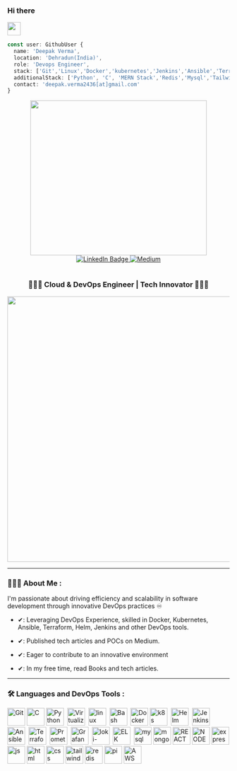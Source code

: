 
  ### Hi there
 <img src="https://media.giphy.com/media/hvRJCLFzcasrR4ia7z/giphy.gif" width="30px"/>


```typescript
const user: GithubUser {
  name: 'Deepak Verma',
  location: 'Dehradun(India)',
  role: 'Devops Engineer',
  stack: ['Git','Linux','Docker','kubernetes','Jenkins','Ansible','Terraform','Prometheus','Grafana'.'Loki-promtail','ELK','AWS'],
  additionalStack: ['Python', 'C', 'MERN Stack','Redis','Mysql','Tailwind CSS'],
  contact: 'deepak.verma2436[at]gmail.com'
}
```
  <div id="badges" align="center">
  <img src="https://camo.githubusercontent.com/5b1d2e901546f5465aacfb5d19253ae0822909b754dac4b8b2d5632374125c72/68747470733a2f2f6d69726f2e6d656469756d2e636f6d2f6d61782f313336302f312a7a566e574a7479474f585f6b5549446d3663634366512e676966" width="400" height="350"/>
  </div>

<div id="badges" align="center">
  <a href="https://www.linkedin.com/in/its-deepak-verma">
    <img src="https://img.shields.io/badge/LinkedIn-blue?style=for-the-badge&logo=linkedin&logoColor=white" alt="LinkedIn Badge"/>
  </a>
  <a href="https://medium.com/@tech_18484/simplifying-kubernetes-logging-with-efk-stack-158da47ce982">
    <img src="https://img.shields.io/badge/Medium-black?style=for-the-badge&logo=medium&logoColor=white" alt="Medium"/>
  </a>
  <h1>

</h1>

  <h3 align="center"> 🧑🏻‍💻 Cloud & DevOps Engineer | Tech Innovator 🧑🏻‍💻 </h3>
</div>


<div align="center">
  <img src="https://cdn.dribbble.com/users/2520294/screenshots/7269423/alaminxyz.gif" width="900" height="600"/>
</div>
<!-- <div align="bottom">
     <h4><img src="https://download.logo.wine/logo/Gmail/Gmail-Logo.wine.png"  **alt="Gmail" width="40" height="30"/> deepak.verma2436@gmail.com </h4>
</div> -->


---

### 👨🏻‍💻 About Me :
I'm passionate about driving efficiency and scalability in software development through innovative DevOps practices ♾️

-   ✔: Leveraging DevOps Experience, skilled in Docker, Kubernetes, Ansible, Terraform, Helm, Jenkins and other DevOps tools.

-   ✔: Published tech articles and POCs on Medium.
   
-   ✔: Eager to contribute to an innovative environment

-   ✔: In my free time, read Books and tech articles.
  
  ---


### 🛠️ Languages and DevOps Tools :

<div>
  <img src="https://git-scm.com/images/logos/downloads/Git-Icon-Black.png" title="Git" **alt="Git" width="40" height="40"/>
  <img src="https://upload.wikimedia.org/wikipedia/commons/1/19/C_Logo.png" title="C" **alt="C" width="40" height="40"/>
  <img src="https://www.notion.so/image/https%3A%2F%2Fupload.wikimedia.org%2Fwikipedia%2Fcommons%2Fthumb%2F1%2F1f%2FPython_logo_01.svg%2F800px-Python_logo_01.svg.png?table=block&id=3c9f7d73-85dc-47ab-9e75-39572757d8d5&spaceId=ab4dfb26-4e9d-4732-b103-30a44315092a&userId=04e51288-f586-4640-a1d7-9cbba20376f2&cache=v2" alt="Python" width="40" height="40"/>&nbsp;
  <img src="https://www.notion.so/image/https%3A%2F%2Fwww.webopedia.com%2Fwp-content%2Fuploads%2F2021%2F06%2Fvmware-workstation-logo.jpeg?table=block&id=12a9c654-f23e-42e4-a40a-a78ec7330805&spaceId=ab4dfb26-4e9d-4732-b103-30a44315092a&width=250&userId=04e51288-f586-4640-a1d7-9cbba20376f2&cache=v2" title="Virtualization" alt="Virtualization" width="40" height="40"/>&nbsp;
  <img src="https://w7.pngwing.com/pngs/537/436/png-transparent-linux-distribution-operating-system-linux-kernel-linux-logo-computer-wallpaper-bird-linux.png" title="linux" alt="linux" width="40" height="40"/>&nbsp;
  <img src="https://bashlogo.com/img/symbol/png/monochrome_dark.png" alt="Bash" width="40" height="40"/>&nbsp;
  <img src="https://encrypted-tbn0.gstatic.com/images?q=tbn:ANd9GcRb1eq8Zy2i7JrVgID_DJF8tH9bOD_vPgcr7g&s" title="Docker" **alt="Docker" width="40" height="40"/>
  <img src="https://upload.wikimedia.org/wikipedia/labs/thumb/b/ba/Kubernetes-icon-color.svg/2110px-Kubernetes-icon-color.svg.png"  alt="k8s" width="40" height="40"/>&nbsp;
  <img src="https://artifacthub.io/image/ffdbdf41-e82c-450c-9628-9e092921d95e@3x"  alt="Helm" width="40" height="40"/>&nbsp;
  <img src="https://www.notion.so/image/https%3A%2F%2Fassets.stickpng.com%2Fimages%2F62a73662223343fbc2207cee.png?table=block&id=23ddab1b-ada1-4e98-bed4-890e0a9cf37f&spaceId=ab4dfb26-4e9d-4732-b103-30a44315092a&width=250&userId=04e51288-f586-4640-a1d7-9cbba20376f2&cache=v2"  alt="Jenkins " width="40" height="40"/>&nbsp;
  <img src="https://static-00.iconduck.com/assets.00/ansible-icon-2048x2048-mc4z634w.png"  alt="Ansible" width="40" height="40"/>&nbsp;
  <img src="https://www.notion.so/image/https%3A%2F%2Fi.pinimg.com%2F736x%2Fc7%2Fad%2F46%2Fc7ad4682fa6042d1c13f8703ec727ccc.jpg?table=block&id=c1f90c58-7950-4bde-9685-c606cfdf1ad9&spaceId=ab4dfb26-4e9d-4732-b103-30a44315092a&width=250&userId=04e51288-f586-4640-a1d7-9cbba20376f2&cache=v2" alt="Terraform" width="40" height="40"/>&nbsp;
  <img src="https://www.notion.so/image/https%3A%2F%2Fupload.wikimedia.org%2Fwikipedia%2Fcommons%2Fthumb%2F3%2F38%2FPrometheus_software_logo.svg%2F2066px-Prometheus_software_logo.svg.png?table=block&id=3efd15b0-8e98-4575-bee5-456fdeb9ae6d&spaceId=ab4dfb26-4e9d-4732-b103-30a44315092a&userId=04e51288-f586-4640-a1d7-9cbba20376f2&cache=v2" alt="Prometheus" width="40" height="40"/>&nbsp;
  <img src="https://cdn.icon-icons.com/icons2/2699/PNG/512/grafana_logo_icon_171048.png" alt="Grafana" width="40" height="40"/>&nbsp;
  <img src="https://artifacthub.io/image/c3c27bcf-e74a-416f-85bb-111ccf93966e@3x" title="loki-promtail" **alt="loki" width="40" height="40"/>&nbsp;
  <img src="https://www.notion.so/image/https%3A%2F%2Fraw.githubusercontent.com%2Fblacktop%2Fdocker-elastic-stack%2Fmaster%2Fdocs%2Fimg%2Fel_stack_logo.png?table=block&id=c93fd5be-ecee-44b5-813a-4d9f45d478d2&spaceId=ab4dfb26-4e9d-4732-b103-30a44315092a&width=250&userId=04e51288-f586-4640-a1d7-9cbba20376f2&cache=v2" alt="ELK" width="40" height="40"/>&nbsp;
    <img src="https://upload.wikimedia.org/wikipedia/labs/8/8e/Mysql_logo.png" title="mysql" **alt="mysql" width="40" height="40"/>
  <img src="https://w7.pngwing.com/pngs/429/921/png-transparent-mongodb-plain-wordmark-logo-icon.png" title="mongoDB" **alt="mongoDB" width="40" height="40"/>
  <img src="https://w7.pngwing.com/pngs/452/495/png-transparent-react-javascript-angularjs-ionic-github-text-logo-symmetry-thumbnail.png" title="REACT" **alt="REACT" width="40" height="40"/>
  <img src="https://upload.wikimedia.org/wikipedia/commons/thumb/d/d9/Node.js_logo.svg/2560px-Node.js_logo.svg.png" title="NODEJS" **alt="NODEJS" width="40" height="40"/>
  <img src="https://images.credly.com/images/1c2c86e1-16ce-4e4d-a425-d1ac96bb026d/express.png" title="express" **alt="express" width="40" height="40"/>
  <img src="https://e7.pngegg.com/pngimages/87/538/png-clipart-javascript-scalable-graphics-logo-encapsulated-postscript-javascript-icon-text-logo.png" title="js" **alt="js" width="40" height="40"/>
  <img src="https://cdn.iconscout.com/icon/free/png-256/free-html-5-1-1175208.png" title="html" **alt="html" width="40" height="40"/>
  <img src="https://w7.pngwing.com/pngs/241/797/png-transparent-cascading-style-sheets-css3-javascript-logo-world-wide-web-blue-angle-text.png" title="css" **alt="css" width="40" height="40"/>
  <img src="https://upload.wikimedia.org/wikipedia/commons/thumb/d/d5/Tailwind_CSS_Logo.svg/1024px-Tailwind_CSS_Logo.svg.png" title="tailwind" **alt="tailwind" width="40" height="40"/>
  <img src="https://encrypted-tbn0.gstatic.com/images?q=tbn:ANd9GcT_Jxyptf2jPCbEozdlBsQhJBzws8ek2CoeZg&s" title="redis" **alt="redis" width="40" height="40"/>
  <img src="https://encrypted-tbn0.gstatic.com/images?q=tbn:ANd9GcSYdE5U9ZRW_2RVCCK5ifIHULPvR6Z48FQWYg&s" title="pi" **alt="pi" width="40" height="40"/>
  <img src="https://upload.wikimedia.org/wikipedia/commons/thumb/5/5c/AWS_Simple_Icons_AWS_Cloud.svg/2560px-AWS_Simple_Icons_AWS_Cloud.svg.png" title="AWS" alt="AWS" width="40" height="40"/>&nbsp;
</div>
